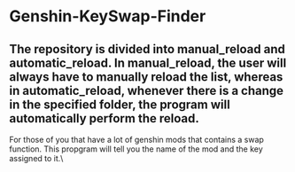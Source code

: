 # Genshin-KeySwap-Finder
## The repository is divided into manual_reload and automatic_reload. In manual_reload, the user will always have to manually reload the list, whereas in automatic_reload, whenever there is a change in the specified folder, the program will automatically perform the reload.
For those of you that have a lot of genshin mods that contains a swap function. This propgram will tell you the name of the mod and the key assigned to it.\


